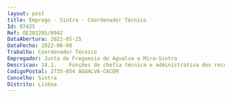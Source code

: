 ```yaml
--- 
layout: post
title: Emprego - Sintra - Coordenador Técnico
Id: 97425
Ref: OE202205/0942
DataAbertura: 2022-05-25
DataFecho: 2022-06-08
Trabalho: Coordenador Técnico
Empregador: Junta de Freguesia de Agualva e Mira-Sintra
Descricao: 14.1.	Funções de chefia técnica e administrativa dos recursos humanos, designadamente afetos ao espaço público, por cujos resultados é responsável  14.2.	Realização das atividades de programação e organização do trabalho do pessoal que coordena, segundo orientações e diretivas superiores  14.3.	Execução de trabalhos de natureza técnica e administrativa de maior complexidade  14.4.	Funções exercidas com relativo grau de autonomia e responsabilidade  14.5.	Conhecimento da gestão de ocorrências no espaço público da Freguesia.
CodigoPostal: 2735-054 AGUALVA-CACÉM
Concelho: Sintra
Distrito: Lisboa
--- 
```

